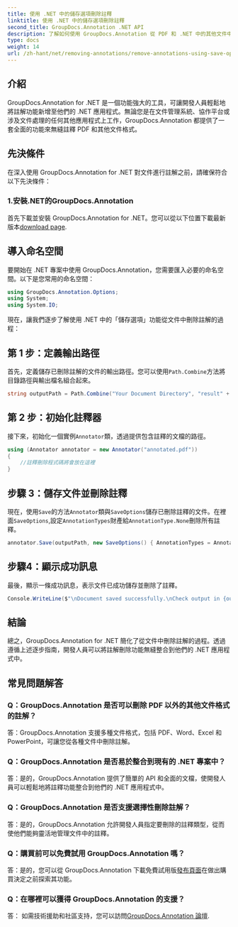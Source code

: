 ```yaml
---
title: 使用 .NET 中的儲存選項刪除註釋
linktitle: 使用 .NET 中的儲存選項刪除註釋
second_title: GroupDocs.Annotation .NET API
description: 了解如何使用 GroupDocs.Annotation 從 PDF 和 .NET 中的其他文件中刪除註解。帶有程式碼範例的分步指南。
type: docs
weight: 14
url: /zh-hant/net/removing-annotations/remove-annotations-using-save-options/
---
```

## 介紹

GroupDocs.Annotation for .NET 是一個功能強大的工具，可讓開發人員輕鬆地將註解功能新增至他們的 .NET 應用程式。無論您是在文件管理系統、協作平台或涉及文件處理的任何其他應用程式上工作，GroupDocs.Annotation 都提供了一套全面的功能來無縫註釋 PDF 和其他文件格式。

## 先決條件

在深入使用 GroupDocs.Annotation for .NET 對文件進行註解之前，請確保符合以下先決條件：

### 1.安裝.NET的GroupDocs.Annotation

首先下載並安裝 GroupDocs.Annotation for .NET。您可以從以下位置下載最新版本[download page](https://releases.groupdocs.com/annotation/net/).

## 導入命名空間

要開始在 .NET 專案中使用 GroupDocs.Annotation，您需要匯入必要的命名空間。以下是您常用的命名空間：

```csharp
using GroupDocs.Annotation.Options;
using System;
using System.IO;
```


現在，讓我們逐步了解使用 .NET 中的「儲存選項」功能從文件中刪除註解的過程：

## 第 1 步：定義輸出路徑

首先，定義儲存已刪除註解的文件的輸出路徑。您可以使用`Path.Combine`方法將目錄路徑與輸出檔名組合起來。

```csharp
string outputPath = Path.Combine("Your Document Directory", "result" + Path.GetExtension("input.pdf"));
```

## 第 2 步：初始化註釋器

接下來，初始化一個實例`Annotator`類，透過提供包含註釋的文檔的路徑。

```csharp
using (Annotator annotator = new Annotator("annotated.pdf"))
{
    //註釋刪除程式碼將會放在這裡
}
```

## 步驟 3：儲存文件並刪除註釋

現在，使用`Save`的方法`Annotator`類與`SaveOptions`儲存已刪除註釋的文件。在裡面`SaveOptions`,設定`AnnotationTypes`財產給`AnnotationType.None`刪除所有註釋。

```csharp
annotator.Save(outputPath, new SaveOptions() { AnnotationTypes = AnnotationType.None });
```

## 步驟4：顯示成功訊息

最後，顯示一條成功訊息，表示文件已成功儲存並刪除了註釋。

```csharp
Console.WriteLine($"\nDocument saved successfully.\nCheck output in {outputPath}.");
```

## 結論

總之，GroupDocs.Annotation for .NET 簡化了從文件中刪除註解的過程。透過遵循上述逐步指南，開發人員可以將註解刪除功能無縫整合到他們的 .NET 應用程式中。

## 常見問題解答

### Q：GroupDocs.Annotation 是否可以刪除 PDF 以外的其他文件格式的註解？

答：GroupDocs.Annotation 支援多種文件格式，包括 PDF、Word、Excel 和 PowerPoint，可讓您從各種文件中刪除註解。

### Q：GroupDocs.Annotation 是否易於整合到現有的 .NET 專案中？

答：是的，GroupDocs.Annotation 提供了簡單的 API 和全面的文檔，使開發人員可以輕鬆地將註釋功能整合到他們的 .NET 應用程式中。

### Q：GroupDocs.Annotation 是否支援選擇性刪除註解？

答：是的，GroupDocs.Annotation 允許開發人員指定要刪除的註釋類型，從而使他們能夠靈活地管理文件中的註釋。

### Q：購買前可以免費試用 GroupDocs.Annotation 嗎？

答：是的，您可以從 GroupDocs.Annotation 下載免費試用版[發布頁面](https://releases.groupdocs.com/)在做出購買決定之前探索其功能。

### Q：在哪裡可以獲得 GroupDocs.Annotation 的支援？

答： 如需技術援助和社區支持，您可以訪問[GroupDocs.Annotation 論壇](https://forum.groupdocs.com/c/annotation/10).